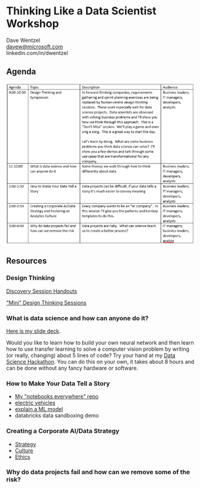 # Thinking Like a Data Scientist Workshop

Dave Wentzel  
davew@microsoft.com  
linkedin.com/in/dwentzel  

## Agenda

![](./img/agenda.png)

## Resources

### Design Thinking

[Discovery Session Handouts](https://git.davewentzel.com/workshops/ai-envisioning/-/blob/master/DiscoverySessionsHandouts.docx)

["Mini" Design Thinking Sessions](https://git.davewentzel.com/workshops/ai-envisioning/-/blob/master/Mini-Ideation.docx)
### What is data science and how can anyone do it?  

[Here is my slide deck](https://git.davewentzel.com/workshops/ai-envisioning/-/blob/master/slides/02-Tech.pdf).  

Would you like to learn how to build your own neural network and then learn how to use transfer learning to solve a computer vision problem by writing (or really, changing) about 5 lines of code?  Try your hand at my [Data Science Hackathon](https://git.davewentzel.com/demos/datasciencehack).  You can do this on your own, it takes about 8 hours and can be done without any fancy hardware or software.  
### How to Make Your Data Tell a Story

* [My "notebooks everywhere" repo](https://git.davewentzel.com/demos/notebooks-everywhere)
* [electric vehicles](https://git.davewentzel.com/demos/notebooks-everywhere/-/blob/master/02_ElectricVehicle.ipynb)
* [explain a ML model](https://git.davewentzel.com/demos/notebooks-everywhere/-/blob/master/model_explainability/readme.md)
* databricks data sandboxing demo
### Creating a Corporate AI/Data Strategy

* [Strategy](https://git.davewentzel.com/workshops/ai-envisioning/-/blob/master/slides/03-AI-Strategy.pdf)
* [Culture](https://git.davewentzel.com/workshops/ai-envisioning/-/blob/master/slides/04-AI-Culture.pdf)
* [Ethics](https://git.davewentzel.com/workshops/ai-envisioning/-/blob/master/slides/05-Ethics.pdf)

### Why do data projects fail and how can we remove some of the risk?

